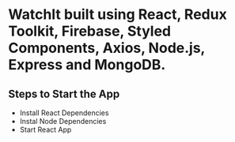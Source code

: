 # WatchIt built using React, Redux Toolkit, Firebase, Styled Components, Axios, Node.js, Express and MongoDB.

## Steps to Start the App

+ Install React Dependencies
+ Instal Node Dependencies
+ Start React App



